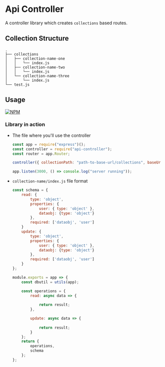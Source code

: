 # Api Controller
A controller library which creates `collections` based routes.

## Collection Structure

```ascii
.
├── collections
│   ├── collection-name-one
│   │   └── index.js
│   ├── collection-name-two
│   │   └── index.js
│   └── collection-name-three
│       └── index.js
└── test.js
```

## Usage
[![NPM](https://nodei.co/npm/api-controller-express.png)](https://nodei.co/npm/api-controller-express/)


### Library in action
- The file where you'll use the controller
    ```js
    const app = require("express")();
    const controller = require("api-controller");
    const router = app.Router;

    controller({ collectionPath: "path-to-base-url/collections", baseUrl: "base-url", app });

    app.listen(3000, () => console.log("server running"));
    ```
- `collection-name/index.js` file format
    ```js
    const schema = {
        read: {
            type: 'object',
            properties: {
                user: { type: 'object' },
                dataobj: {type: 'object'}
            },
            required: ['dataobj', 'user']
        }
        update: {
            type: 'object',
            properties: {
                user: { type: 'object' },
                dataobj: {type: 'object'}
            },
            required: ['dataobj', 'user']
        }
    };

    module.exports = app => {
        const dbutil = utils(app);

        const operations = {
            read: async data => {
                
                return result;
            },

            update: async data => {
                
                return result;
            }
        };
        return {
            operations,
            schema
        };
    };

    ```
